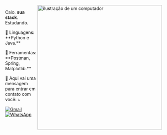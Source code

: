 <img src="https://raw.githubusercontent.com/MicaelliMedeiros/micaellimedeiros/master/image/computer-illustration.png" alt="ilustração de um computador" min-width="400px" max-width="400px" width="400px" align="right">

<p align="left"> 
  Caio. <strong>sua stack</strong>.<br>
  Estudando.
</p>

<p align="left">
  🦄 Linguagens: **Python e Java.**
</p>

<p align="left">
  💼 Ferramentas: **Postman, Spring, Matplotlib.**
</p>

<p align="left">
  💌 Aqui vai uma mensagem para entrar em contato com você: ⤵️
</p>

<p align="left">
  <a href="caio.alberton@escola.pr.gov.br" title="Gmail">
  <img src="https://img.shields.io/badge/-Gmail-FF0000?style=flat-square&labelColor=FF0000&logo=gmail&logoColor=white&link=caio.alberton@escola.pr.gov.br" alt="Gmail"/></a>
 
  <a href="#" title="WhatsApp">
  <img src="https://img.shields.io/badge/-WhatsApp-25d366?style=flat-square&labelColor=25d366&logo=whatsapp&logoColor=white&link=(https://wa.me/5545999942424?text=%3A)" alt="WhatsApp"/></a>
